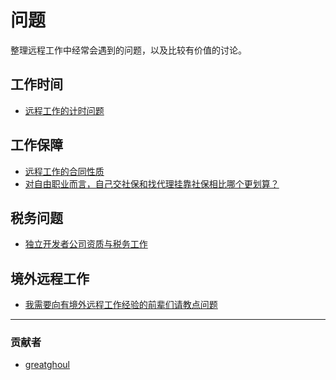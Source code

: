 # 问题

整理远程工作中经常会遇到的问题，以及比较有价值的讨论。

<a name="eh955"></a>
## 工作时间

- [远程工作的计时问题](https://eleduck.com/posts/QZfbZd)

<a name="L1sx5"></a>
## 工作保障

- [远程工作的合同性质](https://eleduck.com/posts/pqfJAW)
- [对自由职业而言，自己交社保和找代理挂靠社保相比哪个更划算？](https://www.zhihu.com/question/22557823)

<a name="Hc9aU"></a>
## 税务问题

- [独立开发者公司资质与税务工作](https://www.yuque.com/docs/share/ead0211d-dfb1-4a91-a443-5ef9715d3e94#fmMA0)

<a name="knNMy"></a>
## 境外远程工作

- [我需要向有境外远程工作经验的前辈们请教点问题](https://eleduck.com/posts/OGfwZV)

---

<a name="DuykR"></a>
### 贡献者

- [greatghoul](https://anl.gg/)
